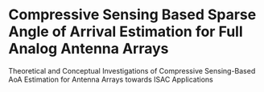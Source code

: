 # Compressive Sensing Based Sparse Angle of Arrival Estimation for Full Analog Antenna Arrays
Theoretical and Conceptual Investigations of Compressive Sensing-Based AoA Estimation for Antenna Arrays towards ISAC Applications
